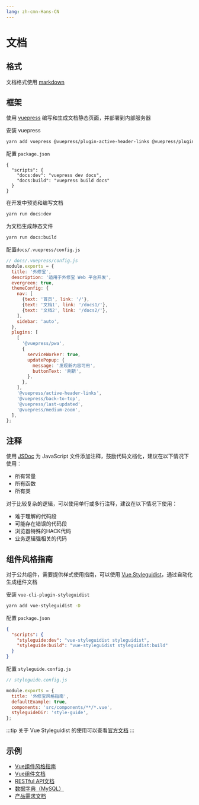 ```yaml
---
lang: zh-cmn-Hans-CN
---
```


# 文档

## 格式

文档格式使用 [markdown](https://daringfireball.net/projects/markdown/syntax)

## 框架
使用 [vuepress](https://vuepress.vuejs.org/zh/) 编写和生成文档静态页面，并部署到内部服务器

安装 vuepress

```bash
yarn add vuepress @vuepress/plugin-active-header-links @vuepress/plugin-back-to-top @vuepress/plugin-medium-zoom @vuepress/plugin-pwa -D
```

配置 `package.json`

```json{3,4}
{
  "scripts": {
    "docs:dev": "vuepress dev docs",
    "docs:build": "vuepress build docs"
  }
}
```

在开发中预览和编写文档

```bash
yarn run docs:dev
```

为文档生成静态文件

```bash
yarn run docs:build
```

配置`docs/.vuepress/config.js`

```js
// docs/.vuepress/config.js
module.exports = {
  title: '外修宝',
  description: '适用于外修宝 Web 平台开发',
  evergreen: true,
  themeConfig: {
    nav: [
      {text: '首页', link: '/'},
      {text: '文档1', link: '/docs1/'},
      {text: '文档2', link: '/docs2/'},
    ],
    sidebar: 'auto',
  },
  plugins: [
    [
      '@vuepress/pwa',
      {
        serviceWorker: true,
        updatePopup: {
          message: '发现新内容可用',
          buttonText: '刷新',
        },
      },
    ],
    '@vuepress/active-header-links',
    '@vuepress/back-to-top',
    '@vuepress/last-updated',
    '@vuepress/medium-zoom',
  ],
};
```

## 注释

使用 [JSDoc](https://jsdoc.app/) 为 JavaScript 文件添加注释，鼓励代码文档化，建议在以下情况下使用：

- 所有常量
- 所有函数
- 所有类

对于比较复杂的逻辑，可以使用单行或多行注释，建议在以下情况下使用：

- 难于理解的代码段
- 可能存在错误的代码段
- 浏览器特殊的HACK代码
- 业务逻辑强相关的代码

## 组件风格指南

对于公共组件，需要提供样式使用指南，可以使用 [Vue Styleguidist](https://vue-styleguidist.github.io/)，通过自动化生成组件文档

安装 `vue-cli-plugin-styleguidist`

```bash
yarn add vue-styleguidist -D
```

配置 `package.json`

```json
{
  "scripts": {
    "styleguide:dev": "vue-styleguidist styleguidist",
    "styleguide:build": "vue-styleguidist styleguidist:build"
  }
}
```

配置 `styleguide.config.js`

```javascript
// styleguide.config.js

module.exports = {
  title: '外修宝风格指南',
  defaultExample: true,
  components: 'src/components/**/*.vue',
  styleguideDir: 'style-guide',
};
```

:::tip
关于 Vue Styleguidist 的使用可以查看[官方文档](https://vue-styleguidist.github.io/docs/Documenting.html)
:::

## 示例

- [Vue组件风格指南](example/vue-style-guide/)
- [Vue组件文档](example/vue-components/README.md)
- [RESTful API文档](example/restful-api/README.md)
- [数据字典（MySQL）](example/data-dictionary-mysql/README.md)
- [产品需求文档](example/product-requirements-document/README.md)

